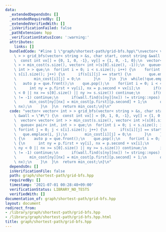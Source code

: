 ```yaml
---
data:
  _extendedDependsOn: []
  _extendedRequiredBy: []
  _extendedVerifiedWith: []
  _isVerificationFailed: false
  _pathExtension: hpp
  _verificationStatusIcon: ':warning:'
  attributes:
    links: []
  bundledCode: "#line 1 \"graph/shortest-path/grid-bfs.hpp\"\nvector< vector< int\
    \ > > grid_bfs(vector< string > &s, char start, const string &wall = \"#\") {\n\
    \  const int vx[] = {0, 1, 0, -1}, vy[] = {1, 0, -1, 0};\n  vector< vector< int\
    \ > > min_cost(s.size(), vector< int >(s[0].size(), -1));\n  queue< pair< int,\
    \ int > > que;\n  for(int i = 0; i < s.size(); i++) {\n    for(int j = 0; j <\
    \ s[i].size(); j++) {\n      if(s[i][j] == start) {\n        que.emplace(i, j);\n\
    \        min_cost[i][j] = 0;\n      }\n    }\n  }\n  while(!que.empty()) {\n \
    \   auto p = que.front();\n    que.pop();\n    for(int i = 0; i < 4; i++) {\n\
    \      int ny = p.first + vy[i], nx = p.second + vx[i];\n      if(nx < 0 || ny\
    \ < 0 || nx >= s[0].size() || ny >= s.size()) continue;\n      if(min_cost[ny][nx]\
    \ != -1) continue;\n      if(wall.find(s[ny][nx]) != string::npos) continue;\n\
    \      min_cost[ny][nx] = min_cost[p.first][p.second] + 1;\n      que.emplace(ny,\
    \ nx);\n    }\n  }\n  return min_cost;\n}\n"
  code: "vector< vector< int > > grid_bfs(vector< string > &s, char start, const string\
    \ &wall = \"#\") {\n  const int vx[] = {0, 1, 0, -1}, vy[] = {1, 0, -1, 0};\n\
    \  vector< vector< int > > min_cost(s.size(), vector< int >(s[0].size(), -1));\n\
    \  queue< pair< int, int > > que;\n  for(int i = 0; i < s.size(); i++) {\n   \
    \ for(int j = 0; j < s[i].size(); j++) {\n      if(s[i][j] == start) {\n     \
    \   que.emplace(i, j);\n        min_cost[i][j] = 0;\n      }\n    }\n  }\n  while(!que.empty())\
    \ {\n    auto p = que.front();\n    que.pop();\n    for(int i = 0; i < 4; i++)\
    \ {\n      int ny = p.first + vy[i], nx = p.second + vx[i];\n      if(nx < 0 ||\
    \ ny < 0 || nx >= s[0].size() || ny >= s.size()) continue;\n      if(min_cost[ny][nx]\
    \ != -1) continue;\n      if(wall.find(s[ny][nx]) != string::npos) continue;\n\
    \      min_cost[ny][nx] = min_cost[p.first][p.second] + 1;\n      que.emplace(ny,\
    \ nx);\n    }\n  }\n  return min_cost;\n}\n"
  dependsOn: []
  isVerificationFile: false
  path: graph/shortest-path/grid-bfs.hpp
  requiredBy: []
  timestamp: '2021-07-01 00:28:48+09:00'
  verificationStatus: LIBRARY_NO_TESTS
  verifiedWith: []
documentation_of: graph/shortest-path/grid-bfs.hpp
layout: document
redirect_from:
- /library/graph/shortest-path/grid-bfs.hpp
- /library/graph/shortest-path/grid-bfs.hpp.html
title: graph/shortest-path/grid-bfs.hpp
---
```

